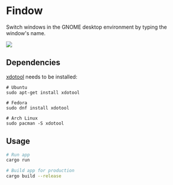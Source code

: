 # Findow

Switch windows in the GNOME desktop environment by typing the window's name.


![](https://github.com/weiying-chen/window-switcher/blob/main/demo.gif)


## Dependencies

[xdotool](https://github.com/jordansissel/xdotool) needs to be installed:

```shell
# Ubuntu
sudo apt-get install xdotool

# Fedora
sudo dnf install xdotool

# Arch Linux
sudo pacman -S xdotool
```

## Usage

```bash
# Run app
cargo run

# Build app for production
cargo build --release
```
